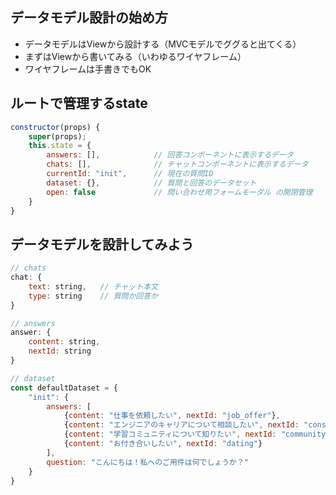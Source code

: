 ## データモデル設計の始め方
- データモデルはViewから設計する（MVCモデルでググると出てくる）
- まずはViewから書いてみる（いわゆるワイヤフレーム）
- ワイヤフレームは手書きでもOK

## ルートで管理するstate
```js
constructor(props) {
    super(props);
    this.state = {
        answers: [],            // 回答コンポーネントに表示するデータ
        chats: [],              // チャットコンポーネントに表示するデータ
        currentId: "init",      // 現在の質問ID
        dataset: {},            // 質問と回答のデータセット
        open: false             // 問い合わせ用フォームモーダル の開閉管理
    }
}
```

## データモデルを設計してみよう
```js
// chats
chat: {
    text: string,   // チャット本文
    type: string    // 質問か回答か
}

// answers
answer: {
    content: string,
    nextId: string
}

// dataset
const defaultDataset = {
    "init": {
        answers: [
            {content: "仕事を依頼したい", nextId: "job_offer"},
            {content: "エンジニアのキャリアについて相談したい", nextId: "consultant"},
            {content: "学習コミュニティについて知りたい", nextId: "community"},
            {content: "お付き合いしたい", nextId: "dating"}
        ],
        question: "こんにちは！私へのご用件は何でしょうか？"
    }
}
```